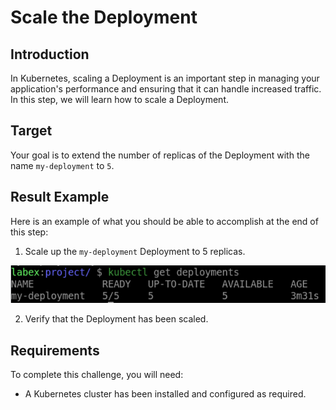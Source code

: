 # Scale the Deployment

## Introduction

In Kubernetes, scaling a Deployment is an important step in managing your application's performance and ensuring that it can handle increased traffic. In this step, we will learn how to scale a Deployment.

## Target

Your goal is to extend the number of replicas of the Deployment with the name `my-deployment` to `5`.

## Result Example

Here is an example of what you should be able to accomplish at the end of this step:

1. Scale up the `my-deployment` Deployment to 5 replicas.

![challenge-manage-kubernetes-deployment](assets/challenge-manage-kubernetes-deployment-2.png)

2. Verify that the Deployment has been scaled.

## Requirements

To complete this challenge, you will need:

- A Kubernetes cluster has been installed and configured as required.
